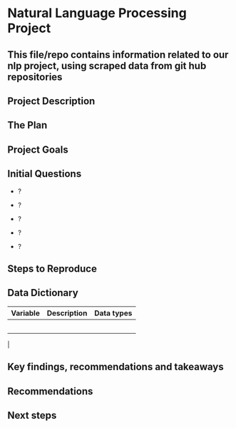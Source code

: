 # Natural Language Processing Project 

## This file/repo contains information related to our nlp project, using scraped data from git hub repositories

## Project Description
 


## The Plan

 
## Project Goals

 
## Initial Questions

-  ?  

-  ?

-  ?

- ?

- ?


##  Steps to Reproduce

 




## Data Dictionary

 

| Variable          | Description                            |Data types|
| ----------------- | -------------------------------------- |----------|
|                   |                                        |          |
|                   |                                        |          |
|                   |                                        |          |
|                   |                                        |          |
|                   |                                        |          |
| 
 
## Key findings, recommendations and takeaways
 

 
## Recommendations
 

## Next steps
 

